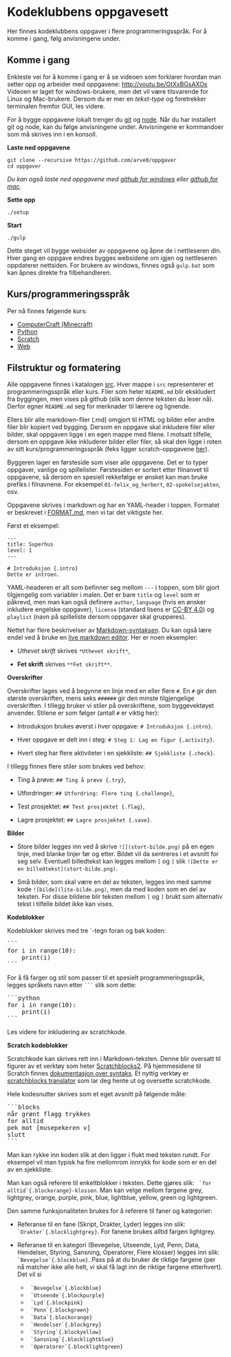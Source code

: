 # Kodeklubbens oppgavesett

Her finnes kodeklubbens oppgaver i flere programmeringsspråk. For å komme i gang, følg anvisningene under.

## Komme i gang
Enkleste vei for å komme i gang er å se videoen som forklarer hvordan man setter opp og arbeider med oppgavene: http://youtu.be/GtXxBGsAXOs Videoen er laget for windows-brukere, men det vil være tilsvarende for Linux og Mac-brukere. Dersom du er mer en *tekst-type* og foretrekker terminalen fremfor GUI, les videre.

For å bygge oppgavene lokalt trenger du [git](//help.github.com/articles/set-up-git/) og [node](//nodejs.org). Når du har installert git og node, kan du følge anvisningene under. Anvisningene er kommandoer som må skrives inn i en konsoll.

**Laste ned oppgavene**
```
git clone --recursive https://github.com/arve0/oppgaver
cd oppgaver
```
*Du kan også laste ned oppgavene med [github for windows](//windows.github.com) eller [github for mac](//mac.github.com).*

**Sette opp**
```
./setup
```

**Start**
```
./gulp
```
Dette steget vil bygge websider av oppgavene og åpne de i nettleseren din. Hver gang en oppgave endres bygges websidene om igjen og nettleseren oppdaterer nettsiden. For brukere av windows, finnes også `gulp.bat` som kan åpnes direkte fra filbehandleren.


## Kurs/programmeringsspråk
Per nå finnes følgende kurs:
- [ComputerCraft (Minecraft)](src/computercraft)
- [Python](src/python)
- [Scratch](src/scratch)
- [Web](src/web)


## Filstruktur og formatering
Alle oppgavene finnes i katalogen [src](src). Hver mappe i `src` representerer et programmeringsspråk eller kurs. Filer som heter `README.md` blir ekskludert fra byggingen, men vises på github (slik som denne teksten du leser nå). Derfor egner `README.md` seg for merknader til lærere og lignende.

Ellers blir alle markdown-filer (.md) omgjort til HTML og bilder eller andre filer blir kopiert ved bygging. Dersom en oppgave skal inkludere filer eller bilder, skal oppgaven ligge i en egen mappe med filene. I motsatt tilfelle, dersom en oppgave ikke inkluderer bilder eller filer, så skal den ligge i roten av sitt kurs/programmeringsspråk (feks ligger scratch-oppgavene [her](src/scratch)).

Byggeren lager en førsteside som viser alle oppgavene. Det er to typer oppgaver, vanlige og spillelister. Førstesiden er sortert etter filnanvet til oppgavene, så dersom en spesiell rekkefølge er ønsket kan man bruke prefiks i filnavnene. For eksempel `01-felix_og_herbert`, `02-spokelsejakten`, osv.

Oppgavene skrives i markdown og har en YAML-header i toppen. Formatet er beskrevet i [FORMAT.md](codeclub_lesson_builder/FORMAT.md), men vi tar det viktigste her.

Først et eksempel:
```
---
title: Superhus
level: 1
---

# Introduksjon {.intro}
Dette er introen.
```

YAML-headeren er alt som befinner seg mellom `---` i toppen, som blir gjort tilgjengelig som variabler i malen. Det er bare `title` og `level` som er påkrevd, men man kan også definere `author`, `language` (hvis en ønsker inkludere engelske oppgaver), `license` (standard lisens er [CC-BY 4.0](//creativecommons.org/licenses/by/4.0/deed.no)) og `playlist` (navn på spilleliste dersom oppgaver skal grupperes).

Nettet har flere beskrivelser av
[Markdown-syntaksen](//daringfireball.net/projects/markdown/syntax). Du kan også lære endel ved å bruke en [live markdown editor](//jbt.github.io/markdown-editor/). Her er noen eksempler:

- *Uthevet skrift* skrives `*Uthevet skrift*`,

- **Fet skrift** skrives `**Fet skrift**`.


**Overskrifter**

Overskrifter lages ved å begynne en linje med en eller flere `#`. En
`#` gir den største overskriften, mens seks `######` gir den minste
tilgjengelige overskriften. I tillegg bruker vi stiler på
overskriftene, som byggevektøyet anvender. Stilene er som følger (antall `#` er viktig her):

- Introduksjon brukes øverst i hver oppgave: `# Introduksjon
{.intro}`.

- Hver oppgave er delt inn i steg: `# Steg 1: Lag en figur
{.activity}`.

- Hvert steg har flere aktiviteter i en sjekkliste: `## Sjekkliste
{.check}`.

I tillegg finnes flere stiler som brukes ved behov:

- Ting å prøve: `## Ting å prøve {.try}`,

- Utfordringer: `## Utfordring: Flere ting {.challenge}`,

- Test prosjektet: `## Test prosjektet {.flag}`,

- Lagre prosjektet: `## Lagre prosjektet {.save}`.


**Bilder**

- Store bilder legges inn ved å skrive `![](stort-bilde.png)` på en
egen linje, med blanke linjer før og etter. Bildet vil da sentreres
i et avsnitt for seg selv. Eventuell billedtekst kan legges mellom
`[` og `]` slik `![Dette er en billedtekst](stort-bilde.png)`.

- Små bilder, som skal være en del av teksten, legges inn med samme
kode `![bilde](lite-bilde.png)`, men da med koden som en del av
teksten. For disse bildene blir teksten mellom `[` og `]` brukt som
alternativ tekst i tilfelle bildet ikke kan vises.


**Kodeblokker**

Kodeblokker skrives med tre `-tegn foran og bak koden:

<pre>
```
for i in range(10):
    print(i)
```
</pre>

For å få farger og stil som passer til et spesielt programmeringsspråk, legges
språkets navn etter <code>```</code> slik som dette:

<pre>
```python
for i in range(10):
    print(i)
```
</pre>

Les videre for inkludering av scratchkode.

**Scratch kodeblokker**

Scratchkode kan skrives rett inn i Markdown-teksten. Denne blir oversatt til
figurer av et verktøy som heter [Scratchblocks2][sb2]. På
hjemmesidene til Scratch finnes [dokumentasjon over syntaks][doc sb]. Et
nyttig verktøy er [scratchblocks translator][sbt] som lar deg hente ut og
oversette scratchkode.

[sb2]: https://github.com/blob8108/scratchblocks2 "Scratchblocks2"
[doc sb]: http://wiki.scratch.mit.edu/wiki/Block_Plugin/Syntax "Dokumentasjon scratchblocks"
[sbt]: http://scratchblocks.codeclub.org.uk/translator/ "Scratchblocks translator"

Hele kodesnutter skrives som et eget avsnitt på følgende måte:

<pre>
```blocks
når grønt flagg trykkes
for alltid
pek mot [musepekeren v]
slutt
```
</pre>

Man kan rykke inn koden slik at den ligger i flukt med teksten
rundt. For eksempel vil man typisk ha fire mellomrom innrykk for kode
som er en del av en sjekkliste.

Man kan også referere til enkeltblokker i teksten. Dette gjøres slik:
`` `for alltid`{.blockorange}-klossen``. Man kan velge mellom fargene
grey, lightgrey, orange, purple, pink, blue, lightblue, yellow, green
og lightgreen.

Den samme funksjonaliteten brukes for å referere til faner og
kategorier:

- Referanse til en fane (Skript, Drakter, Lyder) legges inn slik:
`` `Drakter`{.blocklightgrey}``. For fanene brukes alltid fargen
lightgrey.

- Referanse til en kategori (Bevegelse, Utseende, Lyd, Penn, Data,
  Hendelser, Styring, Sansning, Operatorer, Flere klosser) legges inn
  slik: `` `Bevegelse`{.blockblue}``. Pass på at du bruker de riktige
  fargene (per nå matcher ikke alle helt, vi skal få lagt inn de
    riktige fargene etterhvert). Det vil si
    - `` `Bevegelse`{.blockblue}``
    - `` `Utseende`{.blockpurple}``
    - `` `Lyd`{.blockpink}``
    - `` `Penn`{.blockgreen}``
    - `` `Data`{.blockorange}``
    - `` `Hendelser`{.blockgrey}``
    - `` `Styring`{.blockyellow}``
    - `` `Sansning`{.blocklightblue}``
    - `` `Operatorer`{.blocklightgreen}``
